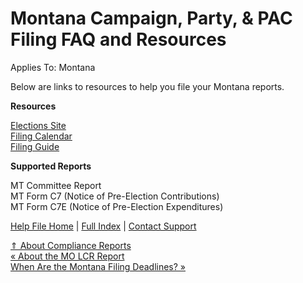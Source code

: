  Montana Campaign, Party, & PAC Filing FAQ and Resources
==========

Applies To: Montana

Below are links to resources to help you file your Montana reports.

**Resources**

[Elections Site](http://sos.mt.gov/elections/)  
[Filing Calendar](https://politicalpractices.mt.gov/Home/Reporting-Calendars)  
[Filing Guide](https://politicalpractices.mt.gov/Home/Forms)

**Supported Reports**

MT Committee Report  
 MT Form C7 (Notice of Pre-Election Contributions)  
 MT Form C7E (Notice of Pre-Election Expenditures)

[Help File Home](/help/) | [Full Index](/Help-File-Directory/) | [Contact Support](mailto:support@ISPolitical.com)

[⇑ About Compliance Reports](/About-Compliance-Reports)  
[« About the MO LCR Report](/About-the-MO-LCR)  
[When Are the Montana Filing Deadlines? »](/When-Are-the-Montana-Filing-Deadlines)